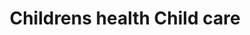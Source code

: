---
title: Childrens health Child care
longTitle: "Children's health, Child care"
tags:
- gccommon
relatedTerm:
- "[[Child safety]]"
---
